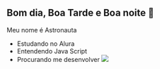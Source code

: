 ## Bom dia, Boa Tarde e Boa noite 🌇 

Meu nome é Astronauta

- Estudando no Alura
- Entendendo Java Script
- Procurando me desenvolver
  ![](https://media1.tenor.com/m/e4xU4IYE2AwAAAAC/kitty-cat.gif)
  
